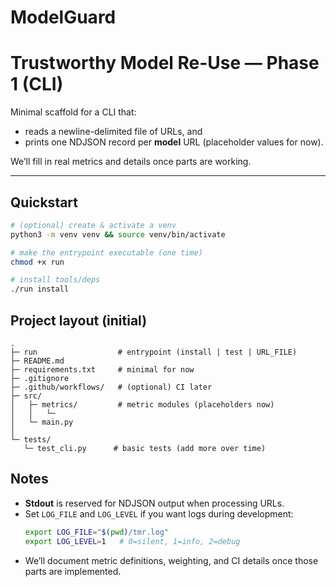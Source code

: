 # ModelGuard

# Trustworthy Model Re-Use — Phase 1 (CLI)

Minimal scaffold for a CLI that:
- reads a newline-delimited file of URLs, and
- prints one NDJSON record per **model** URL (placeholder values for now).

We’ll fill in real metrics and details once parts are working.

---

## Quickstart

```bash
# (optional) create & activate a venv
python3 -m venv venv && source venv/bin/activate

# make the entrypoint executable (one time)
chmod +x run

# install tools/deps
./run install
```


## Project layout (initial)

```
.
├─ run                  # entrypoint (install | test | URL_FILE)
├─ README.md
├─ requirements.txt     # minimal for now
├─ .gitignore
├─ .github/workflows/   # (optional) CI later
├─ src/
│   ├─ metrics/         # metric modules (placeholders now)
│   │   └─ 
│   └─ main.py
│     
└─ tests/
   └─ test_cli.py      # basic tests (add more over time)
```

## Notes

- **Stdout** is reserved for NDJSON output when processing URLs.
- Set `LOG_FILE` and `LOG_LEVEL` if you want logs during development:
  ```bash
  export LOG_FILE="$(pwd)/tmr.log"
  export LOG_LEVEL=1   # 0=silent, 1=info, 2=debug
  ```
- We’ll document metric definitions, weighting, and CI details once those parts are implemented.